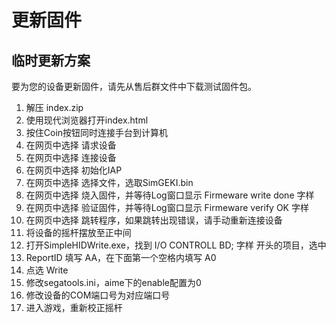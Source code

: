 # 更新固件

## 临时更新方案

要为您的设备更新固件，请先从售后群文件中下载测试固件包。

1. 解压 index.zip
2. 使用现代浏览器打开index.html
3. 按住Coin按钮同时连接手台到计算机
4. 在网页中选择 请求设备
5. 在网页中选择 连接设备
6. 在网页中选择 初始化IAP
7. 在网页中选择 选择文件，选取SimGEKI.bin
8. 在网页中选择 烧入固件，并等待Log窗口显示 Firmeware write done 字样
9. 在网页中选择 验证固件，并等待Log窗口显示 Firmeware verify OK 字样
10. 在网页中选择 跳转程序，如果跳转出现错误，请手动重新连接设备
11. 将设备的摇杆摆放至正中间
12. 打开SimpleHIDWrite.exe，找到 I/O CONTROLL BD; 字样 开头的项目，选中
13. ReportID 填写 AA，在下面第一个空格内填写 A0
14. 点选 Write
15. 修改segatools.ini，aime下的enable配置为0
16. 修改设备的COM端口号为对应端口号
17. 进入游戏，重新校正摇杆